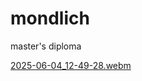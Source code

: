 # mondlich
master's diploma


[2025-06-04_12-49-28.webm](https://github.com/user-attachments/assets/dea43cec-18b7-4299-b74d-71ed82ad6b7e)
